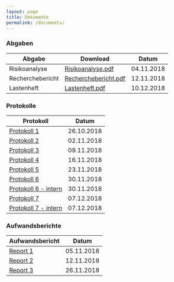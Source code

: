 ```yaml
---
layout: page
title: Dokumente
permalink: /documents/
---
```


### Abgaben

| Abgabe           | Download                                     | Datum      |
|------------------|----------------------------------------------|------------|
| Risikoanalyse    | [Risikoanalyse.pdf](Risikoanalyse.pdf)       | 04.11.2018 |
| Recherchebericht | [Recherchebericht.pdf](Recherchebericht.pdf) | 12.11.2018 |
| Lastenheft       | [Lastenheft.pdf](Lastenheft.pdf)             | 10.12.2018 |

### Protokolle

| Protokoll                             | Datum      |
|---------------------------------------|------------|
| [Protokoll 1](protocol/1/)            | 26.10.2018 |
| [Protokoll 2](protocol/2/)            | 02.11.2018 |
| [Protokoll 3](protocol/3/)            | 09.11.2018 |
| [Protokoll 4](protocol/4/)            | 16.11.2018 |
| [Protokoll 5](protocol/5/)            | 23.11.2018 |
| [Protokoll 6](protocol/6/)            | 30.11.2018 |
| [Protokoll 6 - intern](protocol/6-i/) | 30.11.2018 |
| [Protokoll 7](protocol/7/)            | 07.12.2018 |
| [Protokoll 7 - intern](protocol/7-i/) | 07.12.2018 |

### Aufwandsberichte

| Aufwandsbericht       | Datum      |
|-----------------------|------------|
| [Report 1](report/1/) | 05.11.2018 |
| [Report 2](report/2/) | 12.11.2018 |
| [Report 3](report/3/) | 26.11.2018 |
